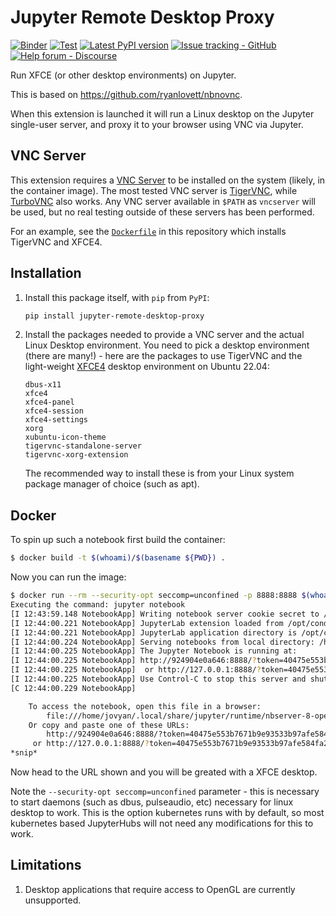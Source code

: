# Jupyter Remote Desktop Proxy

[![Binder](https://mybinder.org/badge_logo.svg)](https://mybinder.org/v2/gh/jupyterhub/jupyter-remote-desktop-proxy/HEAD?urlpath=desktop)
[![Test](https://github.com/jupyterhub/jupyter-remote-desktop-proxy/actions/workflows/test.yaml/badge.svg)](https://github.com/jupyterhub/jupyter-remote-desktop-proxy/actions/workflows/test.yaml)
[![Latest PyPI version](https://img.shields.io/pypi/v/jupyter-remote-desktop-proxy?logo=pypi)](https://pypi.python.org/pypi/jupyter-remote-desktop-proxy)
[![Issue tracking - GitHub](https://img.shields.io/badge/issue_tracking-github-blue?logo=github)](https://github.com/jupyterhub/jupyter-remote-desktop-proxy/issues)
[![Help forum - Discourse](https://img.shields.io/badge/help_forum-discourse-blue?logo=discourse)](https://discourse.jupyter.org/c/jupyterhub)

Run XFCE (or other desktop environments) on Jupyter.

This is based on https://github.com/ryanlovett/nbnovnc.

When this extension is launched it will run a Linux desktop on the Jupyter single-user server, and proxy it to your browser using VNC via Jupyter.

## VNC Server

This extension requires a [VNC Server](https://en.wikipedia.org/wiki/Virtual_Network_Computing)
to be installed on the system (likely, in the container image). The
most tested VNC server is [TigerVNC](https://tigervnc.org/), while
[TurboVNC](https://www.turbovnc.org/) also works. Any VNC server available
in `$PATH` as `vncserver` will be used, but no real testing outside of
these servers has been performed.

For an example, see the [`Dockerfile`](./Dockerfile) in this repository which installs TigerVNC and XFCE4.

## Installation

1. Install this package itself, with `pip` from `PyPI`:

   ```bash
   pip install jupyter-remote-desktop-proxy
   ```

2. Install the packages needed to provide a VNC server and the actual Linux Desktop environment.
   You need to pick a desktop environment (there are many!) - here are the packages
   to use TigerVNC and the light-weight [XFCE4](https://www.xfce.org/) desktop environment on Ubuntu 22.04:

   ```
   dbus-x11
   xfce4
   xfce4-panel
   xfce4-session
   xfce4-settings
   xorg
   xubuntu-icon-theme
   tigervnc-standalone-server
   tigervnc-xorg-extension
   ```

   The recommended way to install these is from your Linux system package manager
   of choice (such as apt).

## Docker

To spin up such a notebook first build the container:

```bash
$ docker build -t $(whoami)/$(basename ${PWD}) .
```

Now you can run the image:

```bash
$ docker run --rm --security-opt seccomp=unconfined -p 8888:8888 $(whoami)/$(basename ${PWD})
Executing the command: jupyter notebook
[I 12:43:59.148 NotebookApp] Writing notebook server cookie secret to /home/jovyan/.local/share/jupyter/runtime/notebook_cookie_secret
[I 12:44:00.221 NotebookApp] JupyterLab extension loaded from /opt/conda/lib/python3.7/site-packages/jupyterlab
[I 12:44:00.221 NotebookApp] JupyterLab application directory is /opt/conda/share/jupyter/lab
[I 12:44:00.224 NotebookApp] Serving notebooks from local directory: /home/jovyan
[I 12:44:00.225 NotebookApp] The Jupyter Notebook is running at:
[I 12:44:00.225 NotebookApp] http://924904e0a646:8888/?token=40475e553b7671b9e93533b97afe584fa2030448505a7d83
[I 12:44:00.225 NotebookApp]  or http://127.0.0.1:8888/?token=40475e553b7671b9e93533b97afe584fa2030448505a7d83
[I 12:44:00.225 NotebookApp] Use Control-C to stop this server and shut down all kernels (twice to skip confirmation).
[C 12:44:00.229 NotebookApp]

    To access the notebook, open this file in a browser:
        file:///home/jovyan/.local/share/jupyter/runtime/nbserver-8-open.html
    Or copy and paste one of these URLs:
        http://924904e0a646:8888/?token=40475e553b7671b9e93533b97afe584fa2030448505a7d83
     or http://127.0.0.1:8888/?token=40475e553b7671b9e93533b97afe584fa2030448505a7d83
*snip*
```

Now head to the URL shown and you will be greated with a XFCE desktop.

Note the `--security-opt seccomp=unconfined` parameter - this is necessary
to start daemons (such as dbus, pulseaudio, etc) necessary for linux desktop
to work. This is the option kubernetes runs with by default, so most kubernetes
based JupyterHubs will not need any modifications for this to work.

## Limitations

1. Desktop applications that require access to OpenGL are currently unsupported.
